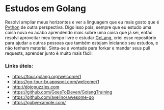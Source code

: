 Estudos em Golang
=================

Resolvi ampliar meus horizontes e ver a linguagem que eu mais gosto que é [Python](https://www.python.org) de outra perspectiva.
Digo isso pois, sempre que eu estudo uma coisa nova eu acabo aprendendo mais sobre uma coisa que já sei, então
resolvi aproveitar meu tempo livre e estudar [GoLang](https://golang.org), criei esse repositório para ajudar a outras pessoas
que também estejam iniciando seu estudos, e não tenham material. Sinta-se a vontade para forkar e mandar seus pull requests,
aprender junto é muito mais fácil.


### Links úteis:
- https://tour.golang.org/welcome/1
- https://go-tour-br.appspot.com/welcome/1
- http://dojopuzzles.com
- https://github.com/GoesToEleven/GolangTraining
- https://github.com/avelino/awesome-go
- https://gobyexample.com/
